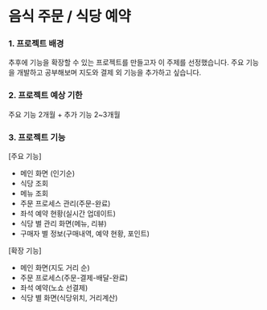 # 음식 주문 / 식당 예약

### 1. 프로젝트 배경

추후에 기능을 확장할 수 있는 프로젝트를 만들고자 이 주제를 선정했습니다. 주요 기능을 개발하고 공부해보며 지도와 결제 외 기능을 추가하고 싶습니다.

### 2. 프로젝트 예상 기한

주요 기능 2개월 + 추가 기능 2~3개월

### 3. 프로젝트 기능

[주요 기능]
- 메인 화면 (인기순)
- 식당 조회
- 메뉴 조회
- 주문 프로세스 관리(주문-완료)
- 좌석 예약 현황(실시간 업데이트)
- 식당 별 관리 화면(메뉴, 리뷰)
- 구매자 별 정보(구매내역, 예약 현황, 포인트)

[확장 기능]
- 메인 화면(지도 거리 순)
- 주문 프로세스(주문-결제-배달-완료)
- 좌석 예약(노쇼 선결제)
- 식당 별 화면(식당위치, 거리계산)
